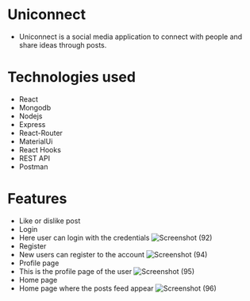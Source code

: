 
# Uniconnect
* Uniconnect is a social media application to connect with people and share ideas through posts.

# Technologies used
* React
* Mongodb
* Nodejs
* Express
* React-Router
* MaterialUi
* React Hooks
* REST API
* Postman

# Features
* Like or dislike post
* Login 
* Here user can login with the credentials
![Screenshot (92)](https://user-images.githubusercontent.com/58090261/184789760-3918c2c3-48dc-454f-b588-3be36da20197.png)
* Register
* New users can register to the account
![Screenshot (94)](https://user-images.githubusercontent.com/58090261/184789797-f0d1af41-0c93-40b6-8eef-4db3b196e5f2.png)
* Profile page
* This is the profile page of the user
![Screenshot (95)](https://user-images.githubusercontent.com/58090261/184789820-09d33b77-fcd0-4cf7-9f25-4d4541530a10.png)
* Home page
* Home page where the posts feed appear
![Screenshot (96)](https://user-images.githubusercontent.com/58090261/184789844-73d6d386-a04c-49c7-93a7-8e35a407ed13.png)

